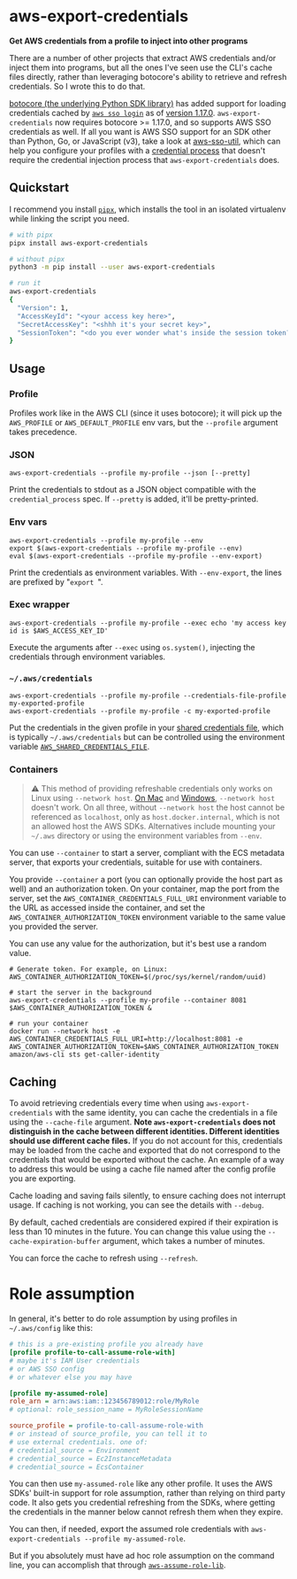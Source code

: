 # aws-export-credentials
**Get AWS credentials from a profile to inject into other programs**

There are a number of other projects that extract AWS credentials and/or
inject them into programs, but all the ones I've seen use the CLI's cache
files directly, rather than leveraging botocore's ability to retrieve and
refresh credentials. So I wrote this to do that.

[botocore (the underlying Python SDK library)](https://botocore.amazonaws.com/v1/documentation/api/latest/index.html) has added support for loading credentials cached by [`aws sso login`](https://awscli.amazonaws.com/v2/documentation/api/latest/reference/sso/login.html) as of [version 1.17.0](https://github.com/boto/botocore/blob/develop/CHANGELOG.rst#1170).
`aws-export-credentials` now requires botocore >= 1.17.0, and so supports AWS SSO credentials as well.
If all you want is AWS SSO support for an SDK other than Python, Go, or JavaScript (v3), take a look at [aws-sso-util](https://github.com/benkehoe/aws-sso-util#adding-aws-sso-support-to-aws-sdks), which can help you configure your profiles with a [credential process](https://docs.aws.amazon.com/cli/latest/userguide/cli-configure-sourcing-external.html) that doesn't require the credential injection process that `aws-export-credentials` does.

## Quickstart

I recommend you install [`pipx`](https://pipxproject.github.io/pipx/), which installs the tool in an isolated virtualenv while linking the script you need.

```bash
# with pipx
pipx install aws-export-credentials

# without pipx
python3 -m pip install --user aws-export-credentials

# run it
aws-export-credentials
{
  "Version": 1,
  "AccessKeyId": "<your access key here>",
  "SecretAccessKey": "<shhh it's your secret key>",
  "SessionToken": "<do you ever wonder what's inside the session token?>"
}
```

## Usage
### Profile
Profiles work like in the AWS CLI (since it uses botocore); it will pick up the `AWS_PROFILE`
or `AWS_DEFAULT_PROFILE` env vars, but the `--profile` argument takes precedence.

### JSON
```
aws-export-credentials --profile my-profile --json [--pretty]
```
Print the credentials to stdout as a JSON object compatible with the `credential_process`
spec. If `--pretty` is added, it'll be pretty-printed.

### Env vars
```
aws-export-credentials --profile my-profile --env
export $(aws-export-credentials --profile my-profile --env)
eval $(aws-export-credentials --profile my-profile --env-export)
```
Print the credentials as environment variables. With `--env-export`, the lines are prefixed
by "`export `".

### Exec wrapper
```
aws-export-credentials --profile my-profile --exec echo 'my access key id is $AWS_ACCESS_KEY_ID'
```
Execute the arguments after `--exec` using `os.system()`, injecting the credentials through
environment variables.

### `~/.aws/credentials`
```
aws-export-credentials --profile my-profile --credentials-file-profile my-exported-profile
aws-export-credentials --profile my-profile -c my-exported-profile
```
Put the credentials in the given profile in your [shared credentials file](https://ben11kehoe.medium.com/aws-configuration-files-explained-9a7ea7a5b42e), which is typically `~/.aws/credentials` but can be controlled using the environment variable [`AWS_SHARED_CREDENTIALS_FILE`](https://docs.aws.amazon.com/cli/latest/userguide/cli-configure-envvars.html).

### Containers
> :warning: This method of providing refreshable credentials only works on Linux using `--network host`. [On Mac](https://docs.docker.com/desktop/mac/networking/#use-cases-and-workarounds) and [Windows](https://docs.docker.com/desktop/windows/networking/#use-cases-and-workarounds), `--network host` doesn't work. On all three, without `--network host` the host cannot be referenced as `localhost`, only as `host.docker.internal`, which is not an allowed host the AWS SDKs. Alternatives include mounting your `~/.aws` directory or using the environment variables from `--env`.

You can use `--container` to start a server, compliant with the ECS metadata server, that exports your credentials, suitable for use with containers.

You provide `--container` a port (you can optionally provide the host part as well) and an authorization token.
On your container, map the port from the server, set the `AWS_CONTAINER_CREDENTIALS_FULL_URI` environment variable to the URL as accessed inside the container, and set the `AWS_CONTAINER_AUTHORIZATION_TOKEN` environment variable to the same value you provided the server.

You can use any value for the authorization, but it's best use a random value.

```
# Generate token. For example, on Linux:
AWS_CONTAINER_AUTHORIZATION_TOKEN=$(/proc/sys/kernel/random/uuid)

# start the server in the background
aws-export-credentials --profile my-profile --container 8081 $AWS_CONTAINER_AUTHORIZATION_TOKEN &

# run your container
docker run --network host -e AWS_CONTAINER_CREDENTIALS_FULL_URI=http://localhost:8081 -e AWS_CONTAINER_AUTHORIZATION_TOKEN=$AWS_CONTAINER_AUTHORIZATION_TOKEN amazon/aws-cli sts get-caller-identity
```

## Caching
To avoid retrieving credentials every time when using `aws-export-credentials` with the same identity, you can cache the credentials in a file using the `--cache-file` argument.
**Note `aws-export-credentials` does not distinguish in the cache between different identities. Different identities should use different cache files.**
If you do not account for this, credentials may be loaded from the cache and exported that do not correspond to the credentials that would be exported without the cache.
An example of a way to address this would be using a cache file named after the config profile you are exporting.

Cache loading and saving fails silently, to ensure caching does not interrupt usage.
If caching is not working, you can see the details with `--debug`.

By default, cached credentials are considered expired if their expiration is less than 10 minutes in the future.
You can change this value using the `--cache-expiration-buffer` argument, which takes a number of minutes.

You can force the cache to refresh using `--refresh`.

# Role assumption
In general, it's better to do role assumption by using profiles in `~/.aws/config` like this:

```ini
# this is a pre-existing profile you already have
[profile profile-to-call-assume-role-with]
# maybe it's IAM User credentials
# or AWS SSO config
# or whatever else you may have

[profile my-assumed-role]
role_arn = arn:aws:iam::123456789012:role/MyRole
# optional: role_session_name = MyRoleSessionName

source_profile = profile-to-call-assume-role-with
# or instead of source_profile, you can tell it to
# use external credentials. one of:
# credential_source = Environment
# credential_source = Ec2InstanceMetadata
# credential_source = EcsContainer
```

You can then use `my-assumed-role` like any other profile.
It uses the AWS SDKs' built-in support for role assumption, rather than relying on third party code.
It also gets you credential refreshing from the SDKs, where getting the credentials in the manner below cannot refresh them when they expire.

You can then, if needed, export the assumed role credentials with `aws-export-credentials --profile my-assumed-role`.

But if you absolutely must have ad hoc role assumption on the command line, you can accomplish that through [`aws-assume-role-lib`](https://github.com/benkehoe/aws-assume-role-lib#command-line-use).
